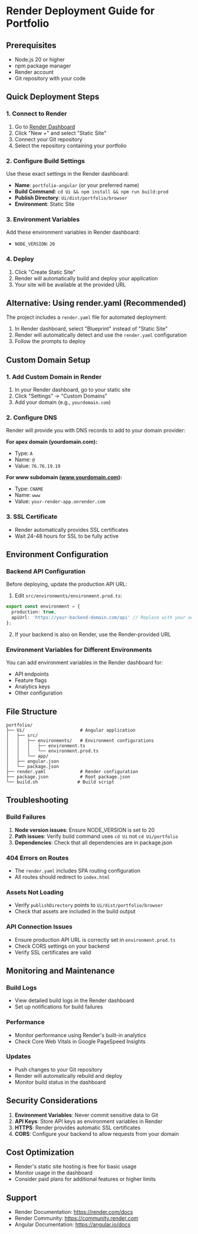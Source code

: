 # Render Deployment Guide for Portfolio

## Prerequisites
- Node.js 20 or higher
- npm package manager
- Render account
- Git repository with your code

## Quick Deployment Steps

### 1. Connect to Render
1. Go to [Render Dashboard](https://dashboard.render.com/)
2. Click "New +" and select "Static Site"
3. Connect your Git repository
4. Select the repository containing your portfolio

### 2. Configure Build Settings
Use these exact settings in the Render dashboard:

- **Name**: `portfolio-angular` (or your preferred name)
- **Build Command**: `cd Ui && npm install && npm run build:prod`
- **Publish Directory**: `Ui/dist/portfolio/browser`
- **Environment**: Static Site

### 3. Environment Variables
Add these environment variables in Render dashboard:
- `NODE_VERSION`: `20`

### 4. Deploy
1. Click "Create Static Site"
2. Render will automatically build and deploy your application
3. Your site will be available at the provided URL

## Alternative: Using render.yaml (Recommended)

The project includes a `render.yaml` file for automated deployment:

1. In Render dashboard, select "Blueprint" instead of "Static Site"
2. Render will automatically detect and use the `render.yaml` configuration
3. Follow the prompts to deploy

## Custom Domain Setup

### 1. Add Custom Domain in Render
1. In your Render dashboard, go to your static site
2. Click "Settings" → "Custom Domains"
3. Add your domain (e.g., `yourdomain.com`)

### 2. Configure DNS
Render will provide you with DNS records to add to your domain provider:

**For apex domain (yourdomain.com):**
- Type: `A`
- Name: `@`
- Value: `76.76.19.19`

**For www subdomain (www.yourdomain.com):**
- Type: `CNAME`
- Name: `www`
- Value: `your-render-app.onrender.com`

### 3. SSL Certificate
- Render automatically provides SSL certificates
- Wait 24-48 hours for SSL to be fully active

## Environment Configuration

### Backend API Configuration
Before deploying, update the production API URL:

1. Edit `src/environments/environment.prod.ts`:
```typescript
export const environment = {
  production: true,
  apiUrl: 'https://your-backend-domain.com/api' // Replace with your actual backend URL
};
```

2. If your backend is also on Render, use the Render-provided URL

### Environment Variables for Different Environments
You can add environment variables in the Render dashboard for:
- API endpoints
- Feature flags
- Analytics keys
- Other configuration

## File Structure
```
portfolio/
├── Ui/                     # Angular application
│   ├── src/
│   │   ├── environments/   # Environment configurations
│   │   │   ├── environment.ts
│   │   │   └── environment.prod.ts
│   │   └── app/
│   ├── angular.json
│   └── package.json
├── render.yaml             # Render configuration
├── package.json            # Root package.json
└── build.sh               # Build script
```

## Troubleshooting

### Build Failures
1. **Node version issues**: Ensure NODE_VERSION is set to 20
2. **Path issues**: Verify build command uses `cd Ui` not `cd Ui/portfolio`
3. **Dependencies**: Check that all dependencies are in package.json

### 404 Errors on Routes
- The `render.yaml` includes SPA routing configuration
- All routes should redirect to `index.html`

### Assets Not Loading
- Verify `publishDirectory` points to `Ui/dist/portfolio/browser`
- Check that assets are included in the build output

### API Connection Issues
- Ensure production API URL is correctly set in `environment.prod.ts`
- Check CORS settings on your backend
- Verify SSL certificates are valid

## Monitoring and Maintenance

### Build Logs
- View detailed build logs in the Render dashboard
- Set up notifications for build failures

### Performance
- Monitor performance using Render's built-in analytics
- Check Core Web Vitals in Google PageSpeed Insights

### Updates
- Push changes to your Git repository
- Render will automatically rebuild and deploy
- Monitor build status in the dashboard

## Security Considerations

1. **Environment Variables**: Never commit sensitive data to Git
2. **API Keys**: Store API keys as environment variables in Render
3. **HTTPS**: Render provides automatic SSL certificates
4. **CORS**: Configure your backend to allow requests from your domain

## Cost Optimization

- Render's static site hosting is free for basic usage
- Monitor usage in the dashboard
- Consider paid plans for additional features or higher limits

## Support

- Render Documentation: https://render.com/docs
- Render Community: https://community.render.com
- Angular Documentation: https://angular.io/docs 